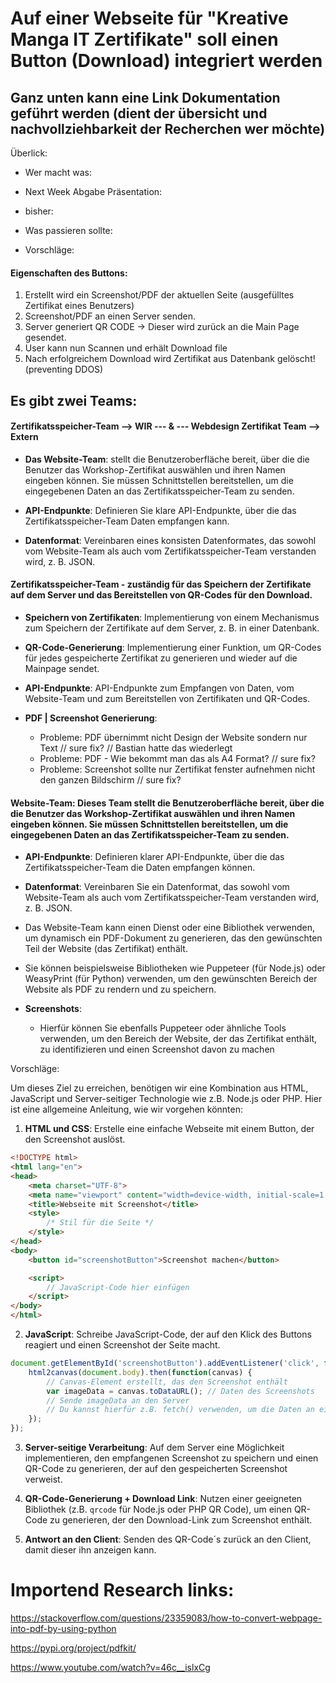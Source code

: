 # Auf einer Webseite für "Kreative Manga IT Zertifikate" soll einen Button (Download) integriert werden 

## Ganz unten kann eine Link Dokumentation geführt werden (dient der übersicht und nachvollziehbarkeit der Recherchen wer möchte)

Überlick:

- Wer macht was: 

- Next Week Abgabe Präsentation:

- bisher:

- Was passieren sollte:

- Vorschläge: 

#### Eigenschaften des Buttons:

1. Erstellt wird ein Screenshot/PDF der aktuellen Seite (ausgefülltes Zertifikat eines Benutzers)   
2. Screenshot/PDF an einen Server senden. 
3. Server generiert QR CODE -> Dieser wird zurück an die Main Page gesendet. 
4. User kann nun Scannen und erhält Download file
5. Nach erfolgreichem Download wird Zertifikat aus Datenbank gelöscht! (preventing DDOS)
   
## Es gibt zwei Teams:

#### **Zertifikatsspeicher-Team** --> WIR --- & --- Webdesign Zertifikat Team --> Extern

- **Das Website-Team**: stellt die Benutzeroberfläche bereit, über die die Benutzer das Workshop-Zertifikat auswählen und ihren Namen eingeben können. Sie müssen Schnittstellen bereitstellen, um die eingegebenen Daten an das Zertifikatsspeicher-Team zu senden.
    
- **API-Endpunkte**: Definieren Sie klare API-Endpunkte, über die das Zertifikatsspeicher-Team Daten empfangen kann.
- **Datenformat**: Vereinbaren eines konsisten Datenformates, das sowohl vom Website-Team als auch vom Zertifikatsspeicher-Team verstanden wird, z. B. JSON.
#### **Zertifikatsspeicher-Team** - zuständig für das Speichern der Zertifikate auf dem Server und das Bereitstellen von QR-Codes für den Download.
    
 - **Speichern von Zertifikaten**: Implementierung von einem Mechanismus zum Speichern der Zertifikate auf dem Server, z. B. in einer Datenbank.
 - **QR-Code-Generierung**: Implementierung einer Funktion, um QR-Codes für jedes gespeicherte Zertifikat zu generieren und wieder auf die Mainpage sendet.
 - **API-Endpunkte**: API-Endpunkte zum Empfangen von Daten, vom Website-Team und zum Bereitstellen von Zertifikaten und QR-Codes.

- **PDF | Screenshot Generierung**:

    - Probleme: PDF übernimmt nicht Design der Website sondern nur Text // sure fix? // Bastian hatte das wiederlegt
    - Probleme: PDF - Wie bekommt man das als A4 Format? // sure fix?
    - Probleme: Screenshot sollte nur Zertifikat fenster aufnehmen nicht den ganzen Bildschirm // sure fix?

#### **Website-Team**: Dieses Team stellt die Benutzeroberfläche bereit, über die die Benutzer das Workshop-Zertifikat auswählen und ihren Namen eingeben können. Sie müssen Schnittstellen bereitstellen, um die eingegebenen Daten an das Zertifikatsspeicher-Team zu senden.
    
- **API-Endpunkte**: Definieren klarer API-Endpunkte, über die das Zertifikatsspeicher-Team die Daten empfangen können.
- **Datenformat**: Vereinbaren Sie ein Datenformat, das sowohl vom Website-Team als auch vom Zertifikatsspeicher-Team verstanden wird, z. B. JSON.
- Das Website-Team kann einen Dienst oder eine Bibliothek verwenden, um dynamisch ein PDF-Dokument zu generieren, das den gewünschten Teil der Website (das Zertifikat) enthält.
- Sie können beispielsweise Bibliotheken wie Puppeteer (für Node.js) oder WeasyPrint (für Python) verwenden, um den gewünschten Bereich der Website als PDF zu rendern und zu speichern.

- **Screenshots**:
    
    - Hierfür können Sie ebenfalls Puppeteer oder ähnliche Tools verwenden, um den Bereich der Website, der das Zertifikat enthält, zu identifizieren und einen Screenshot davon zu machen

Vorschläge:

Um dieses Ziel zu erreichen, benötigen wir eine Kombination aus HTML, JavaScript und Server-seitiger Technologie wie z.B. Node.js oder PHP. Hier ist eine allgemeine Anleitung, wie wir vorgehen könnten:

1. **HTML und CSS**: Erstelle eine einfache Webseite mit einem Button, der den Screenshot auslöst.

```html
<!DOCTYPE html>
<html lang="en">
<head>
    <meta charset="UTF-8">
    <meta name="viewport" content="width=device-width, initial-scale=1.0">
    <title>Webseite mit Screenshot</title>
    <style>
        /* Stil für die Seite */
    </style>
</head>
<body>
    <button id="screenshotButton">Screenshot machen</button>

    <script>
        // JavaScript-Code hier einfügen
    </script>
</body>
</html>
```

2. **JavaScript**: Schreibe JavaScript-Code, der auf den Klick des Buttons reagiert und einen Screenshot der Seite macht.

```javascript
document.getElementById('screenshotButton').addEventListener('click', function() {
    html2canvas(document.body).then(function(canvas) {
        // Canvas-Element erstellt, das den Screenshot enthält
        var imageData = canvas.toDataURL(); // Daten des Screenshots
        // Sende imageData an den Server
        // Du kannst hierfür z.B. fetch() verwenden, um die Daten an einen Server zu senden
    });
});
```

3. **Server-seitige Verarbeitung**: Auf dem Server eine Möglichkeit implementieren, den empfangenen Screenshot zu speichern und einen QR-Code zu generieren, der auf den gespeicherten Screenshot verweist.

4. **QR-Code-Generierung + Download Link**: Nutzen einer geeigneten Bibliothek (z.B. `qrcode` für Node.js oder PHP QR Code), um einen QR-Code zu generieren, der den Download-Link zum Screenshot enthält.

5. **Antwort an den Client**: Senden des QR-Code´s zurück an den Client, damit dieser ihn anzeigen kann.


# Importend Research links:

https://stackoverflow.com/questions/23359083/how-to-convert-webpage-into-pdf-by-using-python

https://pypi.org/project/pdfkit/ 

https://www.youtube.com/watch?v=46c__islxCg








